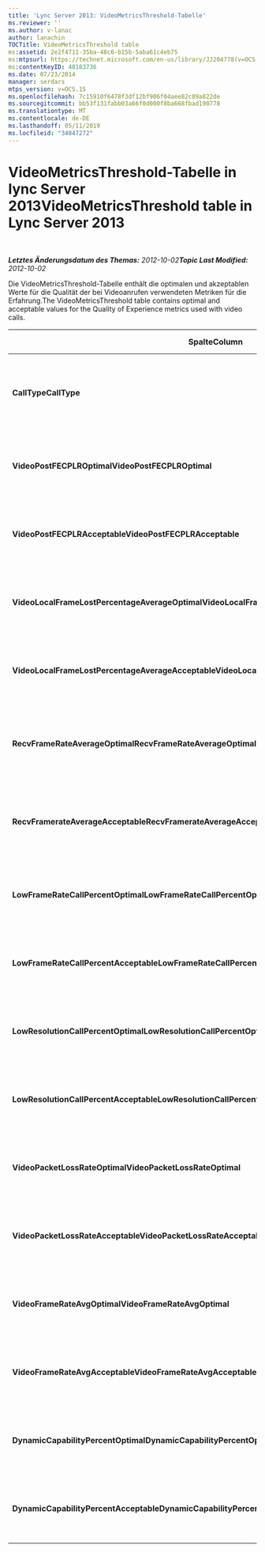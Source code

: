 ```yaml
---
title: 'Lync Server 2013: VideoMetricsThreshold-Tabelle'
ms.reviewer: ''
ms.author: v-lanac
author: lanachin
TOCTitle: VideoMetricsThreshold table
ms:assetid: 2e2f4711-35ba-48c6-b15b-5aba61c4eb75
ms:mtpsurl: https://technet.microsoft.com/en-us/library/JJ204778(v=OCS.15)
ms:contentKeyID: 48183736
ms.date: 07/23/2014
manager: serdars
mtps_version: v=OCS.15
ms.openlocfilehash: 7c15910f6478f3df12bf906f04aee82c89a822de
ms.sourcegitcommit: bb53f131fabb03a66f0d000f8ba668fbad190778
ms.translationtype: MT
ms.contentlocale: de-DE
ms.lasthandoff: 05/11/2019
ms.locfileid: "34847272"
---
```

<div data-xmlns="http://www.w3.org/1999/xhtml">

<div class="topic" data-xmlns="http://www.w3.org/1999/xhtml" data-msxsl="urn:schemas-microsoft-com:xslt" data-cs="http://msdn.microsoft.com/en-us/">

<div data-asp="http://msdn2.microsoft.com/asp">

# <a name="videometricsthreshold-table-in-lync-server-2013"></a><span data-ttu-id="97f4c-102">VideoMetricsThreshold-Tabelle in lync Server 2013</span><span class="sxs-lookup"><span data-stu-id="97f4c-102">VideoMetricsThreshold table in Lync Server 2013</span></span>

</div>

<div id="mainSection">

<div id="mainBody">

<span> </span>

<span data-ttu-id="97f4c-103">_**Letztes Änderungsdatum des Themas:** 2012-10-02_</span><span class="sxs-lookup"><span data-stu-id="97f4c-103">_**Topic Last Modified:** 2012-10-02_</span></span>

<span data-ttu-id="97f4c-104">Die VideoMetricsThreshold-Tabelle enthält die optimalen und akzeptablen Werte für die Qualität der bei Videoanrufen verwendeten Metriken für die Erfahrung.</span><span class="sxs-lookup"><span data-stu-id="97f4c-104">The VideoMetricsThreshold table contains optimal and acceptable values for the Quality of Experience metrics used with video calls.</span></span>


<table>
<colgroup>
<col style="width: 25%" />
<col style="width: 25%" />
<col style="width: 25%" />
<col style="width: 25%" />
</colgroup>
<thead>
<tr class="header">
<th><span data-ttu-id="97f4c-105"><strong>Spalte</strong></span><span class="sxs-lookup"><span data-stu-id="97f4c-105"><strong>Column</strong></span></span></th>
<th><span data-ttu-id="97f4c-106"><strong>Datentyp</strong></span><span class="sxs-lookup"><span data-stu-id="97f4c-106"><strong>Data Type</strong></span></span></th>
<th><span data-ttu-id="97f4c-107"><strong>Schlüssel/Index</strong></span><span class="sxs-lookup"><span data-stu-id="97f4c-107"><strong>Key/Index</strong></span></span></th>
<th><span data-ttu-id="97f4c-108"><strong>Details</strong></span><span class="sxs-lookup"><span data-stu-id="97f4c-108"><strong>Details</strong></span></span></th>
</tr>
</thead>
<tbody>
<tr class="odd">
<td><p><span data-ttu-id="97f4c-109"><strong>CallType</strong></span><span class="sxs-lookup"><span data-stu-id="97f4c-109"><strong>CallType</strong></span></span></p></td>
<td><p><span data-ttu-id="97f4c-110">int</span><span class="sxs-lookup"><span data-stu-id="97f4c-110">int</span></span></p></td>
<td><p><span data-ttu-id="97f4c-111">Primary</span><span class="sxs-lookup"><span data-stu-id="97f4c-111">Primary</span></span></p></td>
<td><p><span data-ttu-id="97f4c-112">Der Typ des Anrufs, der getätigt wurde.</span><span class="sxs-lookup"><span data-stu-id="97f4c-112">Type of call that was placed.</span></span></p></td>
</tr>
<tr class="even">
<td><p><span data-ttu-id="97f4c-113"><strong>VideoPostFECPLROptimal</strong></span><span class="sxs-lookup"><span data-stu-id="97f4c-113"><strong>VideoPostFECPLROptimal</strong></span></span></p></td>
<td><p><span data-ttu-id="97f4c-114">Dezimal (5; 2)</span><span class="sxs-lookup"><span data-stu-id="97f4c-114">decimal(5,2)</span></span></p></td>
<td></td>
<td><p><span data-ttu-id="97f4c-115">Der Standardwert ist 0,05.</span><span class="sxs-lookup"><span data-stu-id="97f4c-115">The default value is 0.05.</span></span></p></td>
</tr>
<tr class="odd">
<td><p><span data-ttu-id="97f4c-116"><strong>VideoPostFECPLRAcceptable</strong></span><span class="sxs-lookup"><span data-stu-id="97f4c-116"><strong>VideoPostFECPLRAcceptable</strong></span></span></p></td>
<td><p><span data-ttu-id="97f4c-117">Dezimal (5; 2)</span><span class="sxs-lookup"><span data-stu-id="97f4c-117">decimal(5,2)</span></span></p></td>
<td></td>
<td><p><span data-ttu-id="97f4c-118">Der Standardwert ist 0,10.</span><span class="sxs-lookup"><span data-stu-id="97f4c-118">The default value is 0.10.</span></span></p></td>
</tr>
<tr class="even">
<td><p><span data-ttu-id="97f4c-119"><strong>VideoLocalFrameLostPercentageAverageOptimal</strong></span><span class="sxs-lookup"><span data-stu-id="97f4c-119"><strong>VideoLocalFrameLostPercentageAverageOptimal</strong></span></span></p></td>
<td><p><span data-ttu-id="97f4c-120">Dezimal (5; 2)</span><span class="sxs-lookup"><span data-stu-id="97f4c-120">decimal(5,2)</span></span></p></td>
<td></td>
<td><p><span data-ttu-id="97f4c-121">Der Standardwert ist 5,0.</span><span class="sxs-lookup"><span data-stu-id="97f4c-121">The default value is 5.0.</span></span></p></td>
</tr>
<tr class="odd">
<td><p><span data-ttu-id="97f4c-122"><strong>VideoLocalFrameLostPercentageAverageAcceptable</strong></span><span class="sxs-lookup"><span data-stu-id="97f4c-122"><strong>VideoLocalFrameLostPercentageAverageAcceptable</strong></span></span></p></td>
<td><p><span data-ttu-id="97f4c-123">Dezimal (5; 2)</span><span class="sxs-lookup"><span data-stu-id="97f4c-123">decimal(5,2)</span></span></p></td>
<td></td>
<td><p><span data-ttu-id="97f4c-124">Der Standardwert ist 10,0.</span><span class="sxs-lookup"><span data-stu-id="97f4c-124">The default value is 10.0.</span></span></p></td>
</tr>
<tr class="even">
<td><p><span data-ttu-id="97f4c-125"><strong>RecvFrameRateAverageOptimal</strong></span><span class="sxs-lookup"><span data-stu-id="97f4c-125"><strong>RecvFrameRateAverageOptimal</strong></span></span></p></td>
<td><p><span data-ttu-id="97f4c-126">Dezimal (9; 4)</span><span class="sxs-lookup"><span data-stu-id="97f4c-126">decimal(9,4)</span></span></p></td>
<td></td>
<td><p><span data-ttu-id="97f4c-127">Der Standardwert ist 12,0000.</span><span class="sxs-lookup"><span data-stu-id="97f4c-127">The default value is 12.0000.</span></span></p></td>
</tr>
<tr class="odd">
<td><p><span data-ttu-id="97f4c-128"><strong>RecvFramerateAverageAcceptable</strong></span><span class="sxs-lookup"><span data-stu-id="97f4c-128"><strong>RecvFramerateAverageAcceptable</strong></span></span></p></td>
<td><p><span data-ttu-id="97f4c-129">Dezimal (9; 4)</span><span class="sxs-lookup"><span data-stu-id="97f4c-129">decimal(9,4)</span></span></p></td>
<td></td>
<td><p><span data-ttu-id="97f4c-130">Der Standardwert ist 7,0000.</span><span class="sxs-lookup"><span data-stu-id="97f4c-130">The default value is 7.0000.</span></span></p></td>
</tr>
<tr class="even">
<td><p><span data-ttu-id="97f4c-131"><strong>LowFrameRateCallPercentOptimal</strong></span><span class="sxs-lookup"><span data-stu-id="97f4c-131"><strong>LowFrameRateCallPercentOptimal</strong></span></span></p></td>
<td><p><span data-ttu-id="97f4c-132">Dezimal (5; 2)</span><span class="sxs-lookup"><span data-stu-id="97f4c-132">decimal(5,2)</span></span></p></td>
<td></td>
<td><p><span data-ttu-id="97f4c-133">Der Standardwert ist 5,0.</span><span class="sxs-lookup"><span data-stu-id="97f4c-133">The default value is 5.0.</span></span></p></td>
</tr>
<tr class="odd">
<td><p><span data-ttu-id="97f4c-134"><strong>LowFrameRateCallPercentAcceptable</strong></span><span class="sxs-lookup"><span data-stu-id="97f4c-134"><strong>LowFrameRateCallPercentAcceptable</strong></span></span></p></td>
<td><p><span data-ttu-id="97f4c-135">Dezimal (5; 2)</span><span class="sxs-lookup"><span data-stu-id="97f4c-135">decimal(5,2)</span></span></p></td>
<td></td>
<td><p><span data-ttu-id="97f4c-136">Der Standardwert ist 10.0/</span><span class="sxs-lookup"><span data-stu-id="97f4c-136">The default value is 10.0/</span></span></p></td>
</tr>
<tr class="even">
<td><p><span data-ttu-id="97f4c-137"><strong>LowResolutionCallPercentOptimal</strong></span><span class="sxs-lookup"><span data-stu-id="97f4c-137"><strong>LowResolutionCallPercentOptimal</strong></span></span></p></td>
<td><p><span data-ttu-id="97f4c-138">Dezimal (5; 2)</span><span class="sxs-lookup"><span data-stu-id="97f4c-138">decimal(5,2)</span></span></p></td>
<td></td>
<td><p><span data-ttu-id="97f4c-139">Der Standardwert ist 5,0.</span><span class="sxs-lookup"><span data-stu-id="97f4c-139">The default value is 5.0.</span></span></p></td>
</tr>
<tr class="odd">
<td><p><span data-ttu-id="97f4c-140"><strong>LowResolutionCallPercentAcceptable</strong></span><span class="sxs-lookup"><span data-stu-id="97f4c-140"><strong>LowResolutionCallPercentAcceptable</strong></span></span></p></td>
<td><p><span data-ttu-id="97f4c-141">Dezimal (5; 2)</span><span class="sxs-lookup"><span data-stu-id="97f4c-141">decimal(5,2)</span></span></p></td>
<td></td>
<td><p><span data-ttu-id="97f4c-142">Der Standardwert ist 10,0.</span><span class="sxs-lookup"><span data-stu-id="97f4c-142">The default value is 10.0.</span></span></p></td>
</tr>
<tr class="even">
<td><p><span data-ttu-id="97f4c-143"><strong>VideoPacketLossRateOptimal</strong></span><span class="sxs-lookup"><span data-stu-id="97f4c-143"><strong>VideoPacketLossRateOptimal</strong></span></span></p></td>
<td><p><span data-ttu-id="97f4c-144">foat</span><span class="sxs-lookup"><span data-stu-id="97f4c-144">foat</span></span></p></td>
<td></td>
<td><p><span data-ttu-id="97f4c-145">Der Standardwert ist 0,05.</span><span class="sxs-lookup"><span data-stu-id="97f4c-145">The default value is 0.05.</span></span></p></td>
</tr>
<tr class="odd">
<td><p><span data-ttu-id="97f4c-146"><strong>VideoPacketLossRateAcceptable</strong></span><span class="sxs-lookup"><span data-stu-id="97f4c-146"><strong>VideoPacketLossRateAcceptable</strong></span></span></p></td>
<td><p><span data-ttu-id="97f4c-147">float</span><span class="sxs-lookup"><span data-stu-id="97f4c-147">float</span></span></p></td>
<td></td>
<td><p><span data-ttu-id="97f4c-148">Der Standardwert ist 0,10.</span><span class="sxs-lookup"><span data-stu-id="97f4c-148">The default value is 0.10.</span></span></p></td>
</tr>
<tr class="even">
<td><p><span data-ttu-id="97f4c-149"><strong>VideoFrameRateAvgOptimal</strong></span><span class="sxs-lookup"><span data-stu-id="97f4c-149"><strong>VideoFrameRateAvgOptimal</strong></span></span></p></td>
<td><p><span data-ttu-id="97f4c-150">float</span><span class="sxs-lookup"><span data-stu-id="97f4c-150">float</span></span></p></td>
<td></td>
<td><p><span data-ttu-id="97f4c-151">Der Standardwert ist 12.</span><span class="sxs-lookup"><span data-stu-id="97f4c-151">The default value is 12.</span></span></p></td>
</tr>
<tr class="odd">
<td><p><span data-ttu-id="97f4c-152"><strong>VideoFrameRateAvgAcceptable</strong></span><span class="sxs-lookup"><span data-stu-id="97f4c-152"><strong>VideoFrameRateAvgAcceptable</strong></span></span></p></td>
<td><p><span data-ttu-id="97f4c-153">float</span><span class="sxs-lookup"><span data-stu-id="97f4c-153">float</span></span></p></td>
<td></td>
<td><p><span data-ttu-id="97f4c-154">Der Standardwert ist 7.</span><span class="sxs-lookup"><span data-stu-id="97f4c-154">The default value is 7.</span></span></p></td>
</tr>
<tr class="even">
<td><p><span data-ttu-id="97f4c-155"><strong>DynamicCapabilityPercentOptimal</strong></span><span class="sxs-lookup"><span data-stu-id="97f4c-155"><strong>DynamicCapabilityPercentOptimal</strong></span></span></p></td>
<td><p><span data-ttu-id="97f4c-156">Dezimal (5; 2)</span><span class="sxs-lookup"><span data-stu-id="97f4c-156">decimal(5,2)</span></span></p></td>
<td></td>
<td><p><span data-ttu-id="97f4c-157">Der Standardwert ist 5,00.</span><span class="sxs-lookup"><span data-stu-id="97f4c-157">The default value is 5.00.</span></span></p></td>
</tr>
<tr class="odd">
<td><p><span data-ttu-id="97f4c-158"><strong>DynamicCapabilityPercentAcceptable</strong></span><span class="sxs-lookup"><span data-stu-id="97f4c-158"><strong>DynamicCapabilityPercentAcceptable</strong></span></span></p></td>
<td><p><span data-ttu-id="97f4c-159">Dezimal (5; 2)</span><span class="sxs-lookup"><span data-stu-id="97f4c-159">decimal(5,2)</span></span></p></td>
<td></td>
<td><p><span data-ttu-id="97f4c-160">Der Standardwert ist 10,00.</span><span class="sxs-lookup"><span data-stu-id="97f4c-160">The default value is 10.00.</span></span></p></td>
</tr>
</tbody>
</table>


</div>

<span> </span>

</div>

</div>

</div>


